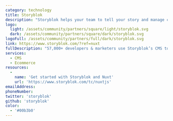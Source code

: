 ```yaml
---
category: technology
title: Storyblok
description: "Storyblok helps your team to tell your story and manage content for every use-case: corporate websites, e-commerce, helpdesks, mobile apps, and screen displays."
logo:
  light: /assets/community/partners/square/light/storyblok.svg
  dark: /assets/community/partners/square/dark/storyblok.svg
logoFull: /assets/community/partners/full/dark/storyblok.svg
link: https://www.storyblok.com/?ref=nuxt
fullDescription: "57,000+ developers & marketers use Storyblok’s CMS to deliver powerful content experiences on any platform: Corporate websites, ecommerce sites, mobile apps, and screen displays."
services:
  - CMS
  - Ecommerce
resources:
  -
    name: 'Get started with Storyblok and Nuxt'
    url: 'https://www.storyblok.com/tc/nuxtjs'
emailAddress:
phoneNumber:
twitter: 'storyblok'
github: 'storyblok'
color:
  - '#00b3b0'
---
```

